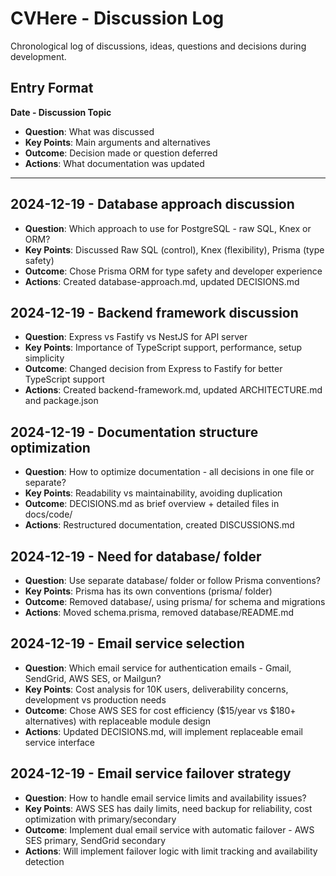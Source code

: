 # CVHere - Discussion Log

Chronological log of discussions, ideas, questions and decisions during development.

## Entry Format

**Date - Discussion Topic**
- **Question**: What was discussed
- **Key Points**: Main arguments and alternatives
- **Outcome**: Decision made or question deferred
- **Actions**: What documentation was updated

---

## 2024-12-19 - Database approach discussion
- **Question**: Which approach to use for PostgreSQL - raw SQL, Knex or ORM?
- **Key Points**: Discussed Raw SQL (control), Knex (flexibility), Prisma (type safety)
- **Outcome**: Chose Prisma ORM for type safety and developer experience
- **Actions**: Created database-approach.md, updated DECISIONS.md

## 2024-12-19 - Backend framework discussion
- **Question**: Express vs Fastify vs NestJS for API server
- **Key Points**: Importance of TypeScript support, performance, setup simplicity
- **Outcome**: Changed decision from Express to Fastify for better TypeScript support
- **Actions**: Created backend-framework.md, updated ARCHITECTURE.md and package.json

## 2024-12-19 - Documentation structure optimization
- **Question**: How to optimize documentation - all decisions in one file or separate?
- **Key Points**: Readability vs maintainability, avoiding duplication
- **Outcome**: DECISIONS.md as brief overview + detailed files in docs/code/
- **Actions**: Restructured documentation, created DISCUSSIONS.md

## 2024-12-19 - Need for database/ folder
- **Question**: Use separate database/ folder or follow Prisma conventions?
- **Key Points**: Prisma has its own conventions (prisma/ folder)
- **Outcome**: Removed database/, using prisma/ for schema and migrations
- **Actions**: Moved schema.prisma, removed database/README.md

## 2024-12-19 - Email service selection
- **Question**: Which email service for authentication emails - Gmail, SendGrid, AWS SES, or Mailgun?
- **Key Points**: Cost analysis for 10K users, deliverability concerns, development vs production needs
- **Outcome**: Chose AWS SES for cost efficiency ($15/year vs $180+ alternatives) with replaceable module design
- **Actions**: Updated DECISIONS.md, will implement replaceable email service interface

## 2024-12-19 - Email service failover strategy
- **Question**: How to handle email service limits and availability issues?
- **Key Points**: AWS SES has daily limits, need backup for reliability, cost optimization with primary/secondary
- **Outcome**: Implement dual email service with automatic failover - AWS SES primary, SendGrid secondary
- **Actions**: Will implement failover logic with limit tracking and availability detection